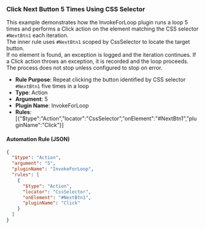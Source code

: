 ### Click Next Button 5 Times Using CSS Selector

This example demonstrates how the InvokeForLoop plugin runs a loop 5 times and performs a Click action on the element matching the CSS selector `#NextBtn1` each iteration.  
The inner rule uses `#NextBtn1` scoped by CssSelector to locate the target button.  
If no element is found, an exception is logged and the iteration continues. If a Click action throws an exception, it is recorded and the loop proceeds. The process does not stop unless configured to stop on error.

- **Rule Purpose**: Repeat clicking the button identified by CSS selector `#NextBtn1` five times in a loop  
- **Type**: Action  
- **Argument**: 5  
- **Plugin Name**: InvokeForLoop  
- **Rules**: [{"$type":"Action","locator":"CssSelector","onElement":"#NextBtn1","pluginName":"Click"}]

#### Automation Rule (JSON)

```json
{
  "$type": "Action",
  "argument": "5",
  "pluginName": "InvokeForLoop",
  "rules": [
    {
      "$type": "Action",
      "locator": "CssSelector",
      "onElement": "#NextBtn1",
      "pluginName": "Click"
    }
  ]
}
```
